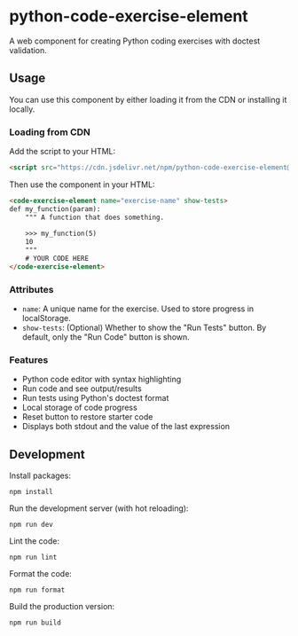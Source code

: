 # python-code-exercise-element

A web component for creating Python coding exercises with doctest validation.

## Usage

You can use this component by either loading it from the CDN or installing it locally.

### Loading from CDN

Add the script to your HTML:
```html
<script src="https://cdn.jsdelivr.net/npm/python-code-exercise-element@0.1.6/dist/code-exercise.umd.js"></script>
```

Then use the component in your HTML:
```html
<code-exercise-element name="exercise-name" show-tests>
def my_function(param):
    """ A function that does something.
    
    >>> my_function(5)
    10
    """
    # YOUR CODE HERE
</code-exercise-element>
```

### Attributes

- `name`: A unique name for the exercise. Used to store progress in localStorage.
- `show-tests`: (Optional) Whether to show the "Run Tests" button. By default, only the "Run Code" button is shown.

### Features

- Python code editor with syntax highlighting
- Run code and see output/results
- Run tests using Python's doctest format
- Local storage of code progress
- Reset button to restore starter code
- Displays both stdout and the value of the last expression

## Development

Install packages:

```
npm install
```

Run the development server (with hot reloading):

```
npm run dev
```

Lint the code:

```
npm run lint
```

Format the code:

```
npm run format
```

Build the production version:

```
npm run build
```

